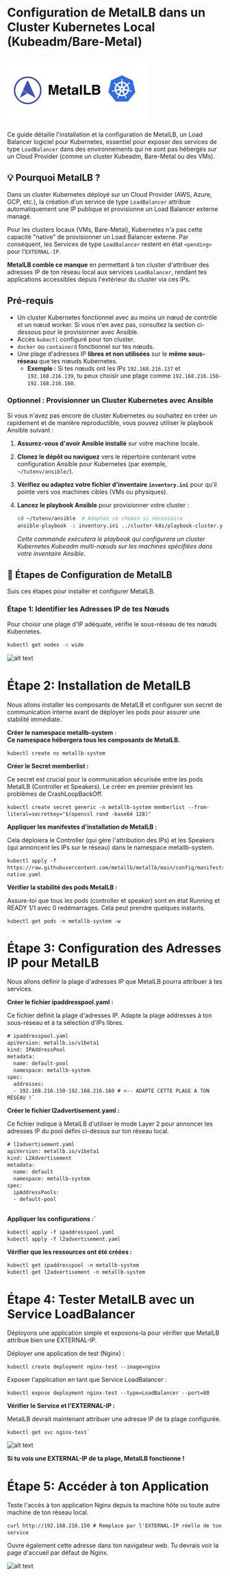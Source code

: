 # Configuration de MetalLB dans un Cluster Kubernetes Local (Kubeadm/Bare-Metal)

![alt text](Screenshots/metallb.png)

Ce guide détaille l'installation et la configuration de MetalLB, un Load Balancer logiciel pour Kubernetes, essentiel pour exposer des services de type `LoadBalancer` dans des environnements qui ne sont pas hébergés sur un Cloud Provider (comme un cluster Kubeadm, Bare-Metal ou des VMs).



## 💡 Pourquoi MetalLB ?

Dans un cluster Kubernetes déployé sur un Cloud Provider (AWS, Azure, GCP, etc.), la création d'un service de type `LoadBalancer` attribue automatiquement une IP publique et provisionne un Load Balancer externe managé.

Pour les clusters locaux (VMs, Bare-Metal), Kubernetes n'a pas cette capacité "native" de provisionner un Load Balancer externe. Par conséquent, les Services de type `LoadBalancer` restent en état `<pending>` pour l'`EXTERNAL-IP`.

**MetalLB comble ce manque** en permettant à ton cluster d'attribuer des adresses IP de ton réseau local aux services `LoadBalancer`, rendant tes applications accessibles depuis l'extérieur du cluster via ces IPs.


## Pré-requis


*   Un cluster Kubernetes fonctionnel avec au moins un nœud de contrôle et un nœud worker. Si vous n'en avez pas, consultez la section ci-dessous pour le provisionner avec Ansible.
*   Accès `kubectl` configuré pour ton cluster.
*   `docker` ou `containerd` fonctionnel sur tes nœuds.
*   Une plage d'adresses IP **libres et non utilisées** sur le **même sous-réseau** que tes nœuds Kubernetes.
    *   **Exemple :** Si tes nœuds ont les IPs `192.168.216.137` et `192.168.216.139`, tu peux choisir une plage comme `192.168.216.150-192.168.216.160`.



### Optionnel : Provisionner un Cluster Kubernetes avec Ansible

Si vous n'avez pas encore de cluster Kubernetes ou souhaitez en créer un rapidement et de manière reproductible, vous pouvez utiliser le playbook Ansible suivant :

1.  **Assurez-vous d'avoir Ansible installé** sur votre machine locale.
2.  **Clonez le dépôt ou naviguez** vers le répertoire contenant votre configuration Ansible pour Kubernetes (par exemple, `~/tutenv/ansible/`).
3.  **Vérifiez ou adaptez votre fichier d'inventaire `inventory.ini`** pour qu'il pointe vers vos machines cibles (VMs ou physiques).
4.  **Lancez le playbook Ansible** pour provisionner votre cluster :

    ```bash
    cd ~/tutenv/ansible  # Adaptez ce chemin si nécessaire
    ansible-playbook -i inventory.ini ../cluster-k8s/playbook-cluster.yaml
    ```
    *Cette commande exécutera le playbook qui configurera un cluster Kubernetes Kubeadm multi-nœuds sur les machines spécifiées dans votre inventaire Ansible.*



## 🚀 Étapes de Configuration de MetalLB

Suis ces étapes pour installer et configurer MetalLB.

### Étape 1: Identifier les Adresses IP de tes Nœuds

Pour choisir une plage d'IP adéquate, vérifie le sous-réseau de tes nœuds Kubernetes.

```bash
kubectl get nodes -o wide

``````

![alt text](Screenshots/nodes.PNG)

# Étape 2: Installation de MetalLB


Nous allons installer les composants de MetalLB et configurer son secret de communication interne avant de déployer les pods pour assurer une stabilité immédiate.`  

__Créer le namespace metallb-system__ :  
**Ce namespace hébergera tous les composants de MetalLB.**

````
kubectl create ns metallb-system

````



**Créer le Secret memberlist :**  

Ce secret est crucial pour la communication sécurisée entre les pods MetalLB (Controller et Speakers). Le créer en premier prévient les problèmes de CrashLoopBackOff.  

`````
kubectl create secret generic -n metallb-system memberlist --from-literal=secretkey="$(openssl rand -base64 128)"
``````

**Appliquer les manifestes d'installation de MetalLB :**  

Cela déploiera le Controller (qui gère l'attribution des IPs) et les Speakers (qui annoncent les IPs sur le réseau) dans le namespace metallb-system.  

``````
kubectl apply -f https://raw.githubusercontent.com/metallb/metallb/main/config/manifests/metallb-native.yaml
``````


**Vérifier la stabilité des pods MetalLB :**  

Assure-toi que tous les pods (controller et speaker) sont en état Running et READY 1/1 avec 0 redémarrages. Cela peut prendre quelques instants.  

``````
kubectl get pods -n metallb-system -w
``````

# Étape 3: Configuration des Adresses IP pour MetalLB
Nous allons définir la plage d'adresses IP que MetalLB pourra attribuer à tes services.  

**Créer le fichier ipaddresspool.yaml :**  

Ce fichier définit la plage d'adresses IP. Adapte la plage addresses à ton sous-réseau et à ta sélection d'IPs libres.
````
# ipaddresspool.yaml
apiVersion: metallb.io/v1beta1
kind: IPAddressPool
metadata:
  name: default-pool
  namespace: metallb-system
spec:
  addresses:
  - 192.168.216.150-192.168.216.160 # <-- ADAPTE CETTE PLAGE À TON RÉSEAU !`

``````

**Créer le fichier l2advertisement.yaml :**  

Ce fichier indique à MetalLB d'utiliser le mode Layer 2 pour annoncer les adresses IP du pool défini ci-dessus sur ton réseau local.
````
# l2advertisement.yaml
apiVersion: metallb.io/v1beta1
kind: L2Advertisement
metadata:
  name: default
  namespace: metallb-system
spec:
  ipAddressPools:
  - default-pool


````
**Appliquer les configurations :`**  

``````
kubectl apply -f ipaddresspool.yaml
kubectl apply -f l2advertisement.yaml
``````


**Vérifier que les ressources ont été créées :**  

``````
kubectl get ipaddresspool -n metallb-system
kubectl get l2advertisement -n metallb-system

``````

# Étape 4: Tester MetalLB avec un Service LoadBalancer

Déployons une application simple et exposons-la pour vérifier que MetalLB attribue bien une EXTERNAL-IP.  

Déployer une application de test (Nginx) :  

``````
kubectl create deployment nginx-test --image=nginx
``````
Exposer l'application en tant que Service LoadBalancer :
``````
kubectl expose deployment nginx-test --type=LoadBalancer --port=80
``````
**Vérifier le Service et l'EXTERNAL-IP :**  

MetalLB devrait maintenant attribuer une adresse IP de ta plage configurée.
````
kubectl get svc nginx-test`
`````

![alt text](Screenshots/nginx-svc.PNG)


**Si tu vois une EXTERNAL-IP de ta plage, MetalLB fonctionne !**


# Étape 5: Accéder à ton Application

Teste l'accès à ton application Nginx depuis ta machine hôte ou toute autre machine de ton réseau local.  

````
curl http://192.168.216.150 # Remplace par l'EXTERNAL-IP réelle de ton service
````
Ouvre également cette adresse dans ton navigateur web. Tu devrais voir la page d'accueil par défaut de Nginx.


![alt text](Screenshots/test.PNG)

